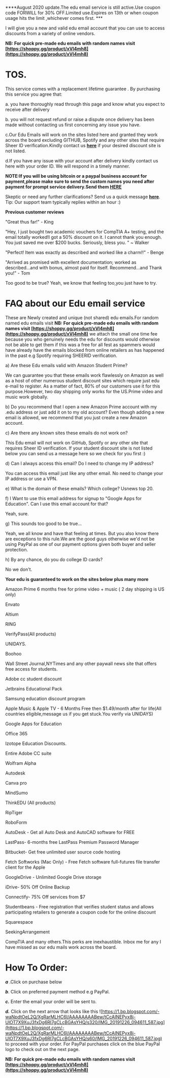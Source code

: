 
****August 2020 update.The edu email service is still active.Use coupon code FORWILL for 30% OFF.Limited use.Expires on 13th or when coupon usage hits the limit ,whichever comes first. ***


I will give you a new and valid edu email account that you can use to access discounts from a variety of online vendors.

****NB: For quick pre-made edu emails with random names visit [https://shoppy.gg/product/xVl4mh8](https://shoppy.gg/product/xVl4mh8)****




# TOS.


This service comes with a replacement lifetime guarantee . By purchasing this service you agree that:


a. you have thoroughly read through this page and know what you expect to receive after delivery


b. you will not request refund or raise a dispute once delivery has been made without contacting us first concerning any issue you have.


c.Our Edu Emails will work on the sites listed here and granted they work across the board excluding GITHUB, Spotify and any other sites that require Sheer ID verification.Kindly contact us ****[here](https://shoppy.gg/@Edudiscountmail/query)**** if your desired discount site is not listed.


d.If you have any issue with your account after delivery kindly contact us here with your order ID. We will respond in a timely manner.


****NOTE:If you will be using bitcoin or a paypal business account for payment,please make sure to send the custom names  you need after payment for prompt service delivery.Send them [HERE](https://shoppy.gg/@Edudiscountmail/query)****


Skeptic or need any further clarifications? Send us a quick message [**here**](https://shoppy.gg/@Edudiscountmail/query). Tip: Our support team typically replies within an hour :)


****Previous customer reviews****


"Great thus far!" - King


"Hey, I just bought two academic vouchers for CompTIA A+ testing, and the email totally worked!I got a 50% discount on it. I cannot thank you enough. You just saved me over $200 bucks. Seriously, bless you. " ~ Walker


"Perfect! Item was exactly as described and worked like a charm!!" - Benge


"Arrived as promised with excellent documentation; worked as described...and with bonus, almost paid for itself. Recommend...and Thank you!" - Tom


Too good to be true? Yeah, we know that feeling too,you just have to try.



# FAQ about our Edu email service
These are Newly created and unique (not shared) edu emails.For random named edu emails visit ****NB: For  quick pre-made edu emails with random names visit [https://shoppy.gg/product/xVl4mh8](https://shoppy.gg/product/xVl4mh8)****
we attach the small one time fee because you who genuinely needs the edu for discounts would otherwise not be able to get them if this was a free for all fest as spammers would have already have the emails blocked from online retailers as has happened in the past e.g Spotify requiring SHEERID verification.


a) Are these Edu emails valid with Amazon Student Prime?

We can guarantee you that these emails work flawlessly on Amazon as well as a host of other numerous student discount sites which require just edu e-mail to register. As a matter of fact, 80% of our customers use it for this purpose.However, two day shipping only works for the US.Prime video and music work globally.


b)  Do you recommend that I open a new Amazon Prime account with my .edu address or just add it on to my old account? Even though adding a new email is allowed, we recommend that you just create a new Amazon account.


c) Are there any known sites these emails do not work on?

This Edu email will not work on GitHub, Spotify or any other site that requires Sheer ID verification. If your student discount site is not listed below you can send us a message here so we check for you first :)

d) Can I always access this email? Do I need to change my IP address?

You can access this email just like any other email. No need to change your IP address or use a VPN.


e)  What is the domain of these emails? Which college?
Usnews top 20.

f)  I Want to use this email address for signup to "Google Apps for Education". Can I use this email account for that?

Yeah, sure.

g)  This sounds too good to be true...

Yeah, we all know and have that feeling at times. But you also know there are exceptions to this rule.We are the good guys otherwise we'd not be using PayPal as one of our payment options given both buyer and seller protection.


h)  By any chance, do you do college ID cards?

No we don't. 



****Your edu is guaranteed to work on the sites below plus many more****

Amazon Prime 6 months free for prime video + music ( 2 day shipping is US only) 

Envato

Altium

RING

VerifyPass(All products) 

UNIDAYS. 

Boohoo

Wall Street Journal,NYTimes and any other paywall news site that offers free access for students.

Adobe cc student discount

Jetbrains Educational Pack

Samsung education discount program

Apple Music & Apple TV - 6 Months Free then $1.49/month after for life(All countries eligible,message us if you get stuck.You verify via UNIDAYS) 

Google Apps for Education

Office 365

Izotope Education Discounts.

Entire Adobe CC suite

Wolfram Alpha

Autodesk

Canva pro

MindSumo

ThinkEDU (All products)

RipTiger

RoboForm

AutoDesk - Get all Auto Desk and AutoCAD software for FREE

LastPass- 6-months free LastPass Premium Password Manager

Bitbucket- Get free unlimited user source code hosting

Fetch Softworks (Mac Only) - Free Fetch software full-futures file transfer client for the Apple

GoogleDrive - Unlimited Google Drive storage

iDrive- 50% Off Online Backup

Connectify- 75% Off services from $7

Studentbeans - Free registration that verifies student status and allows participating retailers to generate a coupon code for the online discount

Squarespace

SeekingArrangement


CompTIA and many others.This perks are inexhaustible. Inbox me for any I have missed as our edu mails work across the board.


# How To Order:


***a*** .Click on purchase below

***b***. Click on preferred payment method e.g PayPal. 

***c.*** Enter the email your order will be sent to. 

***d.***   Click on the next arrow that looks like this ![https://1.bp.blogspot.com/-waNpdtOeL2Q/XgRarMLHC6I/AAAAAAAABew/tCcAINEPyx8j-UlOT7X9XuJ3fxDg6RI7gCLcBGAsYHQ/s320/IMG_20191226_094611_587.jpg](https://1.bp.blogspot.com/-waNpdtOeL2Q/XgRarMLHC6I/AAAAAAAABew/tCcAINEPyx8j-UlOT7X9XuJ3fxDg6RI7gCLcBGAsYHQ/s60/IMG_20191226_094611_587.jpg) to proceed with your order. For PayPal purchases click on the blue PayPal logo to check out on the next page.

****NB: For quick pre-made edu emails with random names visit [https://shoppy.gg/product/xVl4mh8](https://shoppy.gg/product/xVl4mh8)****
